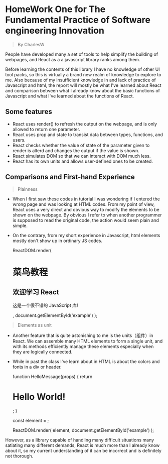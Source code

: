 # HomeWork One for The Fundamental Practice of Software engineering Innovation
>By CharlesW

People have developed many a set of tools to help simplify the building of webpages, and React as a a javascript library ranks among them.

Before learning the contents of this library I have no knowledge of other UI tool packs, so this is virtually a brand new realm of knowledge to explore to me. Also because of my insufficient knowledge in and lack of practice of Javascript and html, the report will mostly be what I've learned about React and comparison between what I already know about the basic functions of Javascript and what I've learned about the functions of React.

## Some features
- React uses render() to refresh the output on the webpage, and is only allowed to return one parameter.
- React uses prop and state to transist data between types, functions, and users. 
- React checks whether the value of state of the parameter given to render is alterd and changes the output if the value is shown.
- React simulates DOM so that we can interact with DOM much less.
- React has its own units and allows user-defined ones to be created.

## Comparisons and First-hand Experience
> Plainness
- When I first saw these codes in tutorial I was wondering if I entered the wrong page and was looking at HTML codes.
From my point of view, React uses a very direct and obvious way to modify the elements to be shown on the webpage. By obvious I refer to when another programmer is supposed to read the original code, the action would seem plain and simple.
- On the contrary, from my short experience in Javascript, html elements mostly don't show up in ordinary JS codes.


    ReactDOM.render(
     <div>
    <h1>菜鸟教程</h1>
    <h2>欢迎学习 React</h2>
    <p data-myattribute = "somevalue">这是一个很不错的 JavaScript 库!</p>
    </div>
    ,
    document.getElementById('example')
    );

>Elements as unit
- Another feature that is quite astonishing to me is the units（组件）in React. We can assemble many HTML elements to form a single unit, and with its methods efficiently manage these elements especially when they are logically connected.
- While in past the class I've learn about in HTML is about the colors and fonts in a div or header.


    function HelloMessage(props) {
    return <h1>Hello World!</h1>;
    }
 
    const element = <HelloMessage />;
 
    ReactDOM.render(
        element,
     document.getElementById('example')
    );

However, as a library capable of handling many difficult situations many satiating many different demands, React is much more than I already know about it, so my current understanding of it can be incorrect and is definitely not thorough.